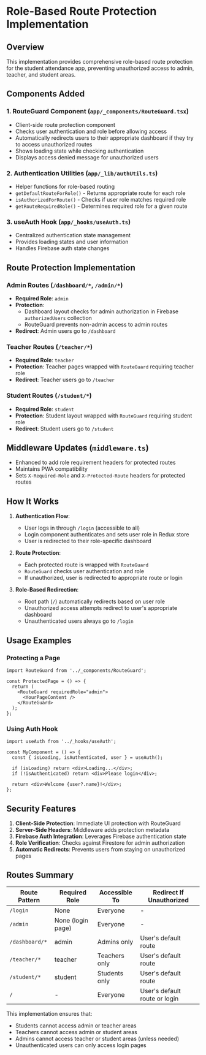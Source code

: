 # Role-Based Route Protection Implementation

## Overview
This implementation provides comprehensive role-based route protection for the student attendance app, preventing unauthorized access to admin, teacher, and student areas.

## Components Added

### 1. RouteGuard Component (`app/_components/RouteGuard.tsx`)
- Client-side route protection component
- Checks user authentication and role before allowing access
- Automatically redirects users to their appropriate dashboard if they try to access unauthorized routes
- Shows loading state while checking authentication
- Displays access denied message for unauthorized users

### 2. Authentication Utilities (`app/_lib/authUtils.ts`)
- Helper functions for role-based routing
- `getDefaultRouteForRole()` - Returns appropriate route for each role
- `isAuthorizedForRoute()` - Checks if user role matches required role
- `getRouteRequiredRole()` - Determines required role for a given route

### 3. useAuth Hook (`app/_hooks/useAuth.ts`)
- Centralized authentication state management
- Provides loading states and user information
- Handles Firebase auth state changes

## Route Protection Implementation

### Admin Routes (`/dashboard/*`, `/admin/*`)
- **Required Role**: `admin`
- **Protection**: 
  - Dashboard layout checks for admin authorization in Firebase `authorizedUsers` collection
  - RouteGuard prevents non-admin access to admin routes
- **Redirect**: Admin users go to `/dashboard`

### Teacher Routes (`/teacher/*`)
- **Required Role**: `teacher`
- **Protection**: Teacher pages wrapped with `RouteGuard` requiring teacher role
- **Redirect**: Teacher users go to `/teacher`

### Student Routes (`/student/*`)
- **Required Role**: `student`
- **Protection**: Student layout wrapped with `RouteGuard` requiring student role
- **Redirect**: Student users go to `/student`

## Middleware Updates (`middleware.ts`)
- Enhanced to add role requirement headers for protected routes
- Maintains PWA compatibility
- Sets `X-Required-Role` and `X-Protected-Route` headers for protected routes

## How It Works

1. **Authentication Flow**:
   - User logs in through `/login` (accessible to all)
   - Login component authenticates and sets user role in Redux store
   - User is redirected to their role-specific dashboard

2. **Route Protection**:
   - Each protected route is wrapped with `RouteGuard`
   - `RouteGuard` checks user authentication and role
   - If unauthorized, user is redirected to appropriate route or login

3. **Role-Based Redirection**:
   - Root path (`/`) automatically redirects based on user role
   - Unauthorized access attempts redirect to user's appropriate dashboard
   - Unauthenticated users always go to `/login`

## Usage Examples

### Protecting a Page
```tsx
import RouteGuard from '../_components/RouteGuard';

const ProtectedPage = () => {
  return (
    <RouteGuard requiredRole="admin">
      <YourPageContent />
    </RouteGuard>
  );
};
```

### Using Auth Hook
```tsx
import useAuth from '../_hooks/useAuth';

const MyComponent = () => {
  const { isLoading, isAuthenticated, user } = useAuth();
  
  if (isLoading) return <div>Loading...</div>;
  if (!isAuthenticated) return <div>Please login</div>;
  
  return <div>Welcome {user?.name}!</div>;
};
```

## Security Features

1. **Client-Side Protection**: Immediate UI protection with RouteGuard
2. **Server-Side Headers**: Middleware adds protection metadata
3. **Firebase Auth Integration**: Leverages Firebase authentication state
4. **Role Verification**: Checks against Firestore for admin authorization
5. **Automatic Redirects**: Prevents users from staying on unauthorized pages

## Routes Summary

| Route Pattern | Required Role | Accessible To | Redirect If Unauthorized |
|---------------|---------------|---------------|-------------------------|
| `/login` | None | Everyone | - |
| `/admin` | None (login page) | Everyone | - |
| `/dashboard/*` | admin | Admins only | User's default route |
| `/teacher/*` | teacher | Teachers only | User's default route |
| `/student/*` | student | Students only | User's default route |
| `/` | - | Everyone | User's default route or login |

This implementation ensures that:
- Students cannot access admin or teacher areas
- Teachers cannot access admin or student areas  
- Admins cannot access teacher or student areas (unless needed)
- Unauthenticated users can only access login pages
